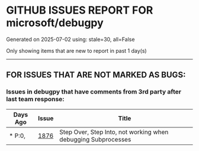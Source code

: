 
# GITHUB ISSUES REPORT FOR microsoft/debugpy


Generated on 2025-07-02 using: stale=30, all=False


Only showing items that are new to report in past 1 day(s)


---

## FOR ISSUES THAT ARE NOT MARKED AS BUGS:


### Issues in debugpy that have comments from 3rd party after last team response:

| Days Ago | Issue | Title |
| --- | --- | --- |
 | \* P:0,  |[1876](https://github.com/microsoft/debugpy/issues/1876 "Step Over, Step Into, not working when debugging Subprocesses")  |Step Over, Step Into, not working when debugging Subprocesses |




















